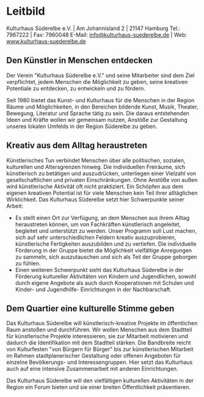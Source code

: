 # Leitbild

Kulturhaus Süderelbe e.V. | Am Johannisland 2 | 21147 Hamburg 
Tel.: 7967222 | Fax: 7960048 
E-Mail: info@kulturhaus-suederelbe.de | Web:
www.kulturhaus-suederelbe.de

## Den Künstler in Menschen entdecken

Der Verein "Kulturhaus Süderelbe e.V." und seine Mitarbeiter sind dem
Ziel verpflichtet, jedem Menschen die Möglichkeit zu geben, seine
kreativen Potentiale zu entdecken, zu entwickeln und zu fördern.

Seit 1980 bietet das Kunst- und Kulturhaus für die Menschen in der
Region Räume und Möglichkeiten, in den Bereichen bildende Kunst, Musik,
Theater, Bewegung, Literatur und Sprache tätig zu sein. Die daraus
entstehenden Ideen und Kräfte wollen wir gemeinsam nutzen, Anstöße zur
Gestaltung unseres lokalen Umfelds in der Region Süderelbe zu geben.

## Kreativ aus dem Alltag heraustreten

Künstlerisches Tun verbindet Menschen über alle politischen, sozialen,
kulturellen und Altersgrenzen hinweg. Die individuellen Freiräume, sich
künstlerisch zu betätigen und auszudrücken, unterliegen einer Vielzahl
von gesellschaftlichen und privaten Einschränkungen. Ohne Anstöße von
außen wird künstlerische Aktivität oft nicht praktiziert. Ein Schöpfen
aus dem eigenen kreativen Potential ist für viele Menschen kein Teil
ihrer alltäglichen Wirklichkeit. Das Kulturhaus Süderelbe setzt hier
Schwerpunkte seiner Arbeit:

-   Es stellt einen Ort zur Verfügung, an dem Menschen aus ihrem Alltag
    heraustreten können, um von Fachkräften künstlerisch angeleitet,
    begleitet und unterstützt zu werden. Unser Programm soll Lust
    machen, sich auf sehr unterschiedlichen Feldern kreativ
    auszuprobieren, künstlerische Fertigkeiten auszubilden und zu
    vertiefen. Die individuelle Förderung in der Gruppe bietet die
    Möglichkeit vielfältige Anregungen zu sammeln, sich auszutauschen
    und sich als Teil der Gruppe geborgen zu fühlen.
-   Einen weiteren Schwerpunkt sieht das Kulturhaus Süderelbe in der
    Förderung kultureller Aktivitäten von Kindern und Jugendlichen,
    sowohl durch eigene Angebote als auch durch Kooperationen mit
    Schulen und Kinder- und Jugendhilfe- Einrichtungen in der
    Nachbarschaft.

## Dem Quartier eine kulturelle Stimme geben

Das Kulturhaus Süderelbe will künstlerisch-kreative Projekte im
öffentlichen Raum anstoßen und durchführen. Wir wollen Menschen aus dem
Stadtteil für künstlerische Projekte interessieren, sie zur Mitarbeit
motivieren und dadurch die Identifikation mit dem Stadtteil stärken. Die
Bandbreite reicht von Kulturfesten "von Bürgern für Bürger" bis zur
künstlerischen Mitarbeit im Rahmen stadtplanerischer Gestaltung oder
offenen Angeboten für einzelne Bevölkerungs- und Interessengruppen. Hier
setzt das Kulturhaus auch auf eine intensive Zusammenarbeit mit anderen
Einrichtungen.

Das Kulturhaus Süderelbe will den vielfältigen kulturellen Aktivitäten
in der Region ein Forum bieten und sie einer breiten Öffentlichkeit
präsentieren.
